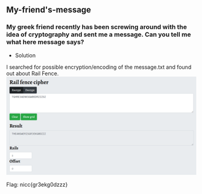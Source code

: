 ## My-friend's-message

### My greek friend recently has been screwing around with the idea of cryptography and sent me a message. Can you tell me what here message says?

- Solution

I searched for possible encryption/encoding of the message.txt and found out about Rail Fence.
![photo](./Photo1.png)

Flag: nicc{gr3ekg0dzzz}